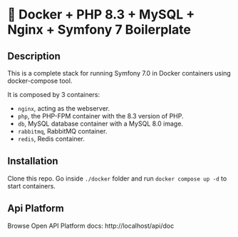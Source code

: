 # 🐳 Docker + PHP 8.3 + MySQL + Nginx + Symfony 7 Boilerplate

## Description

This is a complete stack for running Symfony 7.0 in Docker containers using docker-compose tool.

It is composed by 3 containers:

- `nginx`, acting as the webserver.
- `php`, the PHP-FPM container with the 8.3 version of PHP.
- `db`, MySQL database container with a MySQL 8.0 image.
- `rabbitmq`, RabbitMQ container.
- `redis`, Redis container.



## Installation

 Clone this repo.
 Go inside `./docker` folder and run `docker compose up -d` to start containers.

## Api Platform

 Browse Open API Platform docs: http://localhost/api/doc  







